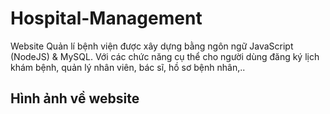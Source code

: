 # Hospital-Management
Website Quản lí bệnh viện được xây dựng bằng ngôn ngữ JavaScript (NodeJS) & MySQL. Với các chức năng cụ thể cho người dùng đăng ký lịch khám bệnh, quản lý nhân viên, bác sĩ, hồ sơ bệnh nhân,..
## Hình ảnh về website
